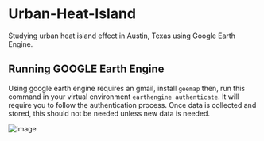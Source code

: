 # Urban-Heat-Island
Studying urban heat island effect in Austin, Texas using Google Earth Engine.

## Running GOOGLE Earth Engine
Using google earth engine requires an gmail, install ```geemap``` then, run this command in your virtual environment ```earthengine authenticate```. It will require you to follow the authentication process.
Once data is collected and stored, this should not be needed unless new data is needed.

![image](https://github.com/user-attachments/assets/c9b89b58-2c9f-4558-8749-39e1de901f76)
